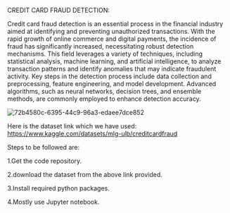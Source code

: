 CREDIT CARD FRAUD DETECTION:

Credit card fraud detection is an essential process in the financial industry aimed at identifying and preventing unauthorized transactions. With the rapid growth of online commerce and digital payments, the incidence of fraud has significantly increased, necessitating robust detection mechanisms. This field leverages a variety of techniques, including statistical analysis, machine learning, and artificial intelligence, to analyze transaction patterns and identify anomalies that may indicate fraudulent activity. Key steps in the detection process include data collection and preprocessing, feature engineering, and model development. Advanced algorithms, such as neural networks, decision trees, and ensemble methods, are commonly employed to enhance detection accuracy.

![72b4580c-6395-44c9-96a3-edaee7dce852](https://github.com/R-Sai-Vamshidhar-Reddy/credit_card_fraud_detection/assets/171964702/d77fab9e-5ead-42b6-b79d-fc8e5fa8a331)

Here is the dataset link which we have used:
https://www.kaggle.com/datasets/mlg-ulb/creditcardfraud

Steps to be followed are:

1.Get the code repository.

2.download the dataset from the above link provided.

3.Install required python packages.

4.Mostly use Jupyter notebook.
